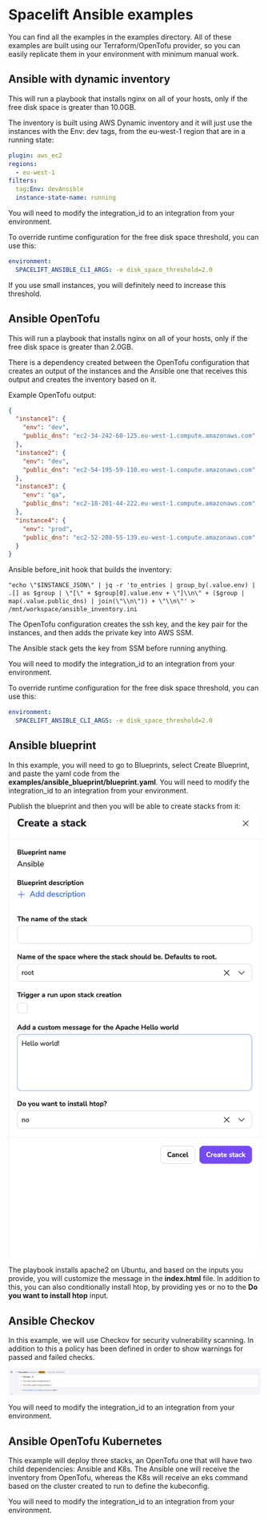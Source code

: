 # Spacelift Ansible examples

You can find all the examples in the examples directory. All of these examples are built using our Terraform/OpenTofu provider, so you can easily replicate them in your environment with minimum manual work.


## Ansible with dynamic inventory

This will run a playbook that installs nginx on all of your hosts, only if the free disk space is greater than 10.0GB.

The inventory is built using AWS Dynamic inventory and it will just use the instances with the Env: dev tags, from the eu-west-1 region that are in a running state:

```yaml
plugin: aws_ec2
regions:
  - eu-west-1
filters:
  tag:Env: devAnsible
  instance-state-name: running
```



You will need to modify the integration_id to an integration from your environment.

To override runtime configuration for the free disk space threshold, you can use this:

```yaml
environment:
  SPACELIFT_ANSIBLE_CLI_ARGS: -e disk_space_threshold=2.0
```

If you use small instances, you will definitely need to increase this threshold.

## Ansible OpenTofu

This will run a playbook that installs nginx on all of your hosts, only if the free disk space is greater than 2.0GB.

There is a dependency created between the OpenTofu configuration that creates an output of the instances and the Ansible one that receives this output and creates the inventory based on it.

Example OpenTofu output:

```json
{
  "instance1": {
    "env": "dev",
    "public_dns": "ec2-34-242-60-125.eu-west-1.compute.amazonaws.com"
  },
  "instance2": {
    "env": "dev",
    "public_dns": "ec2-54-195-59-110.eu-west-1.compute.amazonaws.com"
  },
  "instance3": {
    "env": "qa",
    "public_dns": "ec2-18-201-44-222.eu-west-1.compute.amazonaws.com"
  },
  "instance4": {
    "env": "prod",
    "public_dns": "ec2-52-208-55-139.eu-west-1.compute.amazonaws.com"
  }
}
```

Ansible before_init hook that builds the inventory:

```
"echo \"$INSTANCE_JSON\" | jq -r 'to_entries | group_by(.value.env) | .[] as $group | \"[\" + $group[0].value.env + \"]\\n\" + ($group | map(.value.public_dns) | join(\"\\n\")) + \"\\n\"' > /mnt/workspace/ansible_inventory.ini
```

The OpenTofu configuration creates the ssh key, and the key pair for the instances, and then adds the private key into AWS SSM.

The Ansible stack gets the key from SSM before running anything.

You will need to modify the integration_id to an integration from your environment.

To override runtime configuration for the free disk space threshold, you can use this:

```yaml
environment:
  SPACELIFT_ANSIBLE_CLI_ARGS: -e disk_space_threshold=2.0
```

## Ansible blueprint

In this example, you will need to go to Blueprints, select Create Blueprint, and paste the yaml code from the **examples/ansible_blueprint/blueprint.yaml**. You will need to modify the integration_id to an integration from your environment.

Publish the blueprint and then you will be able to create stacks from it:
![](./images/blueprint.png)

The playbook installs apache2 on Ubuntu, and based on the inputs you provide, you will customize the message in the **index.html** file. In addition to this, you can also conditionally install htop, by providing yes or no to the **Do you want to install htop** input.

## Ansible Checkov

In this example, we will use Checkov for security vulnerability scanning. In addition to this a policy has been defined in order to show warnings for passed and failed checks.

![](./images/checkov_policy.png)

You will need to modify the integration_id to an integration from your environment.

## Ansible OpenTofu Kubernetes

This example will deploy three stacks, an OpenTofu one that will have two child dependencies: Ansible and K8s.
The Ansible one will receive the inventory from OpenTofu, whereas the K8s will receive an eks command based on the cluster created to run to define the kubeconfig.

You will need to modify the integration_id to an integration from your environment.
